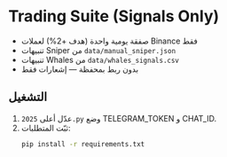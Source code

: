 # Trading Suite (Signals Only)
- صفقة يومية واحدة (هدف +2%) لعملات Binance فقط
- تنبيهات Sniper من `data/manual_sniper.json`
- تنبيهات Whales من `data/whales_signals.csv`
- بدون ربط بمحفظة — إشعارات فقط

## التشغيل
1) عدّل أعلى `2025.py` وضع TELEGRAM_TOKEN و CHAT_ID.
2) ثبّت المتطلبات:
   ```bash
   pip install -r requirements.txt